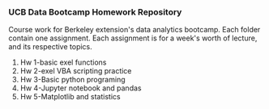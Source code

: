 ### UCB Data Bootcamp Homework Repository
Course work for Berkeley extension's data analytics bootcamp.
Each folder contain one assignment.
Each assignment is for a week's worth of lecture, and its respective topics.
1. Hw 1-basic exel functions
2. Hw 2-exel VBA scripting practice
3. Hw 3-Basic python programing
4. Hw 4-Jupyter notebook and pandas
5. Hw 5-Matplotlib and statistics
